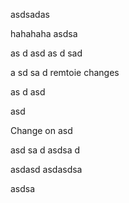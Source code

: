 asdsadas



hahahaha
asdsa


as
d
asd
as
d
sad

a
sd
sa
d
remtoie changes

as
d
asd



asd


Change on asd


asd
sa
d
asdsa
d

asdasd
asdasdsa

asdsa